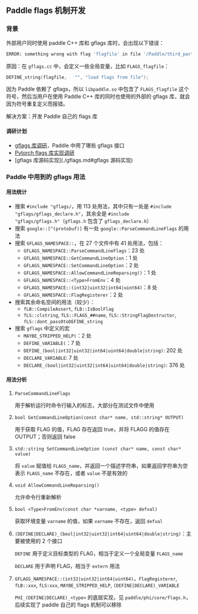 ## Paddle flags 机制开发

### 背景

外部用户同时使用 paddle C++ 库和 gflags 库时，会出现以下错误：

```bash
ERROR: something wrong with flag 'flagfile' in file '/Paddle/third_party/gflags/src/gflags.cc'.  One possibility: file '/Paddle/third_party/gflags/src/gflags.cc' is being linked both statically and dynamically into this executable.
```

原因：在 `gflags.cc` 中，会定义一些全局变量，比如 `FLAGS_flagfile`：

``` C++
DEFINE_string(flagfile,   "", "load flags from file");
```

因为 Paddle 依赖了 gflags，所以 `libpaddle.so` 中包含了 `FLAGS_flagfile` 这个符号，然后当用户在使用 Paddle C++ 库的同时也使用的外部的 gflags 库，就会因为符号重复定义而报错。

解决方案：开发 Paddle 自己的 flags 库

#### 调研计划

- [gflags 库调研](./gflags.md)，Paddle 中用了哪些 gflags 接口
- [Pytorch flags 库实现调研](./pytorch_flags.md)
- [gflags 库源码实现](./gflags.md#gflags 源码实现)

### Paddle 中用到的 gflags 用法

#### 用法统计

- 搜索 `#include "gflags/`，用 113 处用法，其中只有一处是 `#include "gflags/gflags_declare.h"`，其余全是 `#include "gflags/gflags.h"`（`gflags.h` 包含了 `gflags_declare.h`）
- 搜索 `google::[^(protobuf)]` 有一处 `google::ParseCommandLineFlags` 的用法
- 搜索 `GFLAGS_NAMESPACE::`，在 27 个文件中有 41 处用法，包括：
  - `GFLAGS_NAMESPACE::ParseCommandLineFlags`：23 处
  - `GFLAGS_NAMESPACE::GetCommandLineOption`：1 处
  - `GFLAGS_NAMESPACE::SetCommandLineOption`：2 处
  - `GFLAGS_NAMESPACE::AllowCommandLineReparsing()`：1 处
  - `GFLAGS_NAMESPACE::<Type>FromEnv`：4 处
  - `GFLAGS_NAMESPACE::(int32|uint32|int64|uint64)`：8 处
  - `GFLAGS_NAMESPACE::FlagRegisterer`：2 处
- 搜索其余命名空间的用法（较少）：
  - `fLB::CompileAssert`, `fLB::IsBoolFlag`
  - `fLS::clstring`, `fLS::FLAGS_##name`, `fLS::StringFlagDestructor`, `fLS::dont_pass0toDEFINE_string`
- 搜索 `gflags` 中定义的宏
  - `MAYBE_STRIPPED_HELP(`：2 处
  - `DEFINE_VARIABLE(`：7 处
  - `DEFINE_(bool|int32|uint32|int64|uint64|double|string)`: 202 处
  - `DECLARE_VARIABLE`: 7 处
  - `DECLARE_(bool|int32|uint32|int64|uint64|double|string)`: 376 处

#### 用法分析

1. `ParseCommandLineFlags`

   用于解析运行时命令行输入的标志，大部分在测试文件中使用

2. `bool GetCommandLineOption(const char* name, std::string* OUTPUT)`

   用于获取 FLAG 的值，FLAG 存在返回 true，并将 FLAGG 的值存在 OUTPUT；否则返回 false

3. `std::string SetCommandLineOption (const char* name, const char* value)`

   将 `value` 赋值给 `FLAGS_name`，并返回一个描述字符串，如果返回字符串为空表示 `FLAGS_name` 不存在，或者 `value` 不是有效的

4. `void AllowCommandLineReparsing()`

   允许命令行重新解析

5. `bool <Type>FromEnv(const char *varname, <type> defval)`

   获取环境变量 `varname` 的值，如果 `varname` 不存在，返回 `defval`

6. `(DEFINE|DECLARE)_(bool|int32|uint32|int64|uint64|double|string)`：主要被使用的 2 个接口

   `DEFINE` 用于定义目标类型的 FLAG，相当于定义一个全局变量 `FLAGS_name`

   `DECLARE` 用于声明 FLAG，相当于 `extern` 用法

7. `GFLAGS_NAMESPACE::(int32|uint32|int64|uint64)`，`FlagRegisterer`, `fLB::xxx`, `fLS:xxx`, `MAYBE_STRIPPED_HELP`, `(DEFINE|DECLARE)_VARIABLE`

   `PHI_(DEFINE|DECLARE)_<type>` 的底层实现，见 `paddle/phi/core/flags.h`，后续实现了 paddle 自己的 flags 机制可以移除